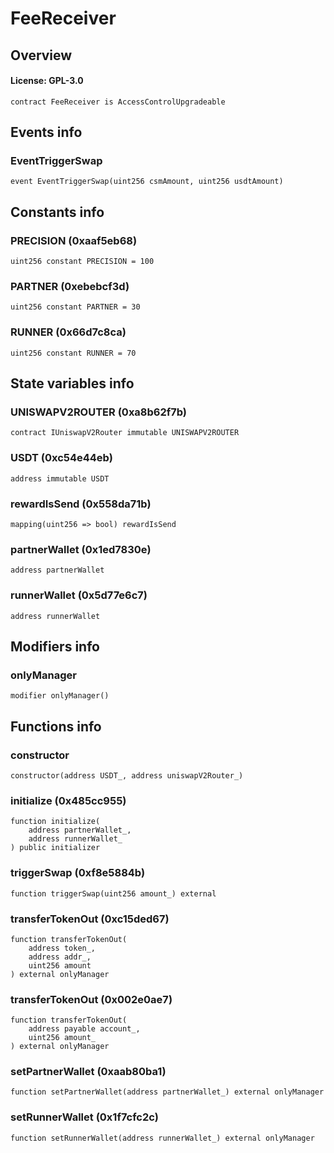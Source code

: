 # FeeReceiver

## Overview

#### License: GPL-3.0

```solidity
contract FeeReceiver is AccessControlUpgradeable
```


## Events info

### EventTriggerSwap

```solidity
event EventTriggerSwap(uint256 csmAmount, uint256 usdtAmount)
```


## Constants info

### PRECISION (0xaaf5eb68)

```solidity
uint256 constant PRECISION = 100
```


### PARTNER (0xebebcf3d)

```solidity
uint256 constant PARTNER = 30
```


### RUNNER (0x66d7c8ca)

```solidity
uint256 constant RUNNER = 70
```


## State variables info

### UNISWAPV2ROUTER (0xa8b62f7b)

```solidity
contract IUniswapV2Router immutable UNISWAPV2ROUTER
```


### USDT (0xc54e44eb)

```solidity
address immutable USDT
```


### rewardIsSend (0x558da71b)

```solidity
mapping(uint256 => bool) rewardIsSend
```


### partnerWallet (0x1ed7830e)

```solidity
address partnerWallet
```


### runnerWallet (0x5d77e6c7)

```solidity
address runnerWallet
```


## Modifiers info

### onlyManager

```solidity
modifier onlyManager()
```


## Functions info

### constructor

```solidity
constructor(address USDT_, address uniswapV2Router_)
```


### initialize (0x485cc955)

```solidity
function initialize(
    address partnerWallet_,
    address runnerWallet_
) public initializer
```


### triggerSwap (0xf8e5884b)

```solidity
function triggerSwap(uint256 amount_) external
```


### transferTokenOut (0xc15ded67)

```solidity
function transferTokenOut(
    address token_,
    address addr_,
    uint256 amount
) external onlyManager
```


### transferTokenOut (0x002e0ae7)

```solidity
function transferTokenOut(
    address payable account_,
    uint256 amount_
) external onlyManager
```


### setPartnerWallet (0xaab80ba1)

```solidity
function setPartnerWallet(address partnerWallet_) external onlyManager
```


### setRunnerWallet (0x1f7cfc2c)

```solidity
function setRunnerWallet(address runnerWallet_) external onlyManager
```

